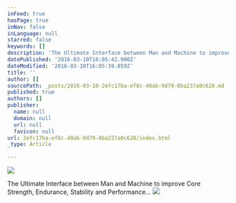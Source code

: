 ```yaml
---
inFeed: true
hasPage: true
inNav: false
inLanguage: null
starred: false
keywords: []
description: 'The Ultimate Interface between Man and Machine to improve Core Strength, Endurance, Stability and Performance...'
datePublished: '2016-03-10T16:05:42.900Z'
dateModified: '2016-03-10T16:05:39.859Z'
title: ''
author: []
sourcePath: _posts/2016-03-10-2efc17ba-ef8c-40ab-9d79-0ba237a0c628.md
published: true
authors: []
publisher:
  name: null
  domain: null
  url: null
  favicon: null
url: 2efc17ba-ef8c-40ab-9d79-0ba237a0c628/index.html
_type: Article

---
```

![](https://s3-us-west-2.amazonaws.com/the-grid-img/p/ff9a90b37365d78644cda2f3df30b198d08caf79.png)

The Ultimate Interface between Man and Machine to improve Core Strength, Endurance, Stability and Performance...
![](https://the-grid-user-content.s3-us-west-2.amazonaws.com/25027d47-a43c-4092-837c-11b35bf26ae9.tif)